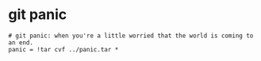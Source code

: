 # git panic

```gitconfig
# git panic: when you're a little worried that the world is coming to an end.
panic = !tar cvf ../panic.tar *
```
